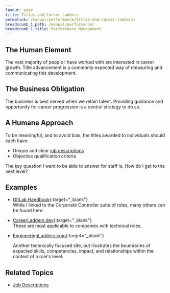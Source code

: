 ```yaml
---
layout: page
title: Titles and Career Ladders
permalink: /manual/performance/titles-and-career-ladders/
breadcrumb_1_path: /manual/performance/
breadcrumb_1_title: Performance Management
---
```


## The Human Element
The vast majority of people I have worked with are interested in career growth. 
Title advancement is a commonly expected way of measuring and communicating 
this development.

## The Business Obligation
The business is best served when we retain talent. Providing guidance and
opportunity for career progression is a central strategy to do so.

## A Humane Approach
To be meaningful, and to avoid bias, the titles awarded to individuals should 
each have:

* Unique and clear [job descriptions](/manual/in/job-descriptions/)
* Objective qualification criteria

The key question I want to be able to answer for staff is, How do I get to the
next level?

## Examples
* [GitLab Handbook](https://about.gitlab.com/job-families/finance/corporate-controller/){:target="\_blank"}  
  While I linked to the Corporate Controller suite of roles, many others can be
  found here.  

* [CareerLadders.dev](https://career-ladders.dev){:target="\_blank"}  
  These are most applicable to companies with technical roles.

* [EngineeringLadders.com](http://www.engineeringladders.com/){:target="\_blank"}

  Another technically focused site, but illustrates the boundaries of expected skills, competencies, impact, and relationships within the context of a    role's level.

## Related Topics
  * [Job Descriptions](/manual/in/job-descriptions/)

